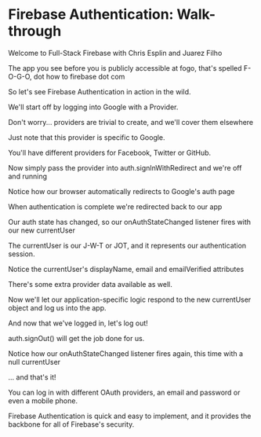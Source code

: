 # Firebase Authentication: Walk-through

Welcome to Full-Stack Firebase with Chris Esplin and Juarez Filho

The app you see before you is publicly accessible at fogo, that's spelled F-O-G-O, dot how to firebase dot com

So let's see Firebase Authentication in action in the wild.

We'll start off by logging into Google with a Provider.

Don't worry... providers are trivial to create, and we'll cover them elsewhere

Just note that this provider is specific to Google. 

You'll have different providers for Facebook, Twitter or GitHub.

Now simply pass the provider into auth.signInWithRedirect and we're off and running

Notice how our browser automatically redirects to Google's auth page

When authentication is complete we're redirected back to our app

Our auth state has changed, so our onAuthStateChanged listener fires with our new currentUser

The currentUser is our J-W-T or JOT, and it represents our authentication session.

Notice the currentUser's displayName, email and emailVerified attributes

There's some extra provider data available as well.

Now we'll let our application-specific logic respond to the new currentUser object and log us into the app.

And now that we've logged in, let's log out!

auth.signOut() will get the job done for us.

Notice how our onAuthStateChanged listener fires again, this time with a null currentUser

... and that's it!

You can log in with different OAuth providers, an email and password or even a mobile phone.

Firebase Authentication is quick and easy to implement, and it provides the backbone for
all of Firebase's security.